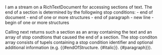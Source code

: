 I am a stream on a RichTextDocument for accessing sections of text. The end of a section is determined by the follogwing stop conditions:
	- end of document
	- end of one or more structures
	- end of paragraph
	- new line
	- begin of one or more structures

Calling next returns such a section as an array containing the text and an array of stop condtions that caused the end of a section. The stop conditon array consists of tupels containing a stop condition identifier and optional additional information (e.g. {{#endOfStructure. {#italic}}. {#paragraph}}).
